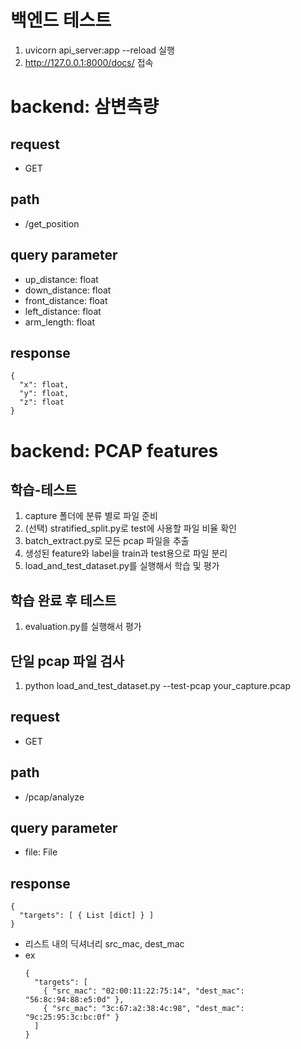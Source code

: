 # 백엔드 테스트
1. uvicorn api_server:app --reload 실행
2. http://127.0.0.1:8000/docs/ 접속

# backend: 삼변측량
## request
- GET

## path
- /get_position

## query parameter
- up_distance: float
- down_distance: float
- front_distance: float
- left_distance: float
- arm_length: float

## response
```
{
  "x": float,
  "y": float,
  "z": float
}
```

# backend: PCAP features
## 학습-테스트
1. capture 폴더에 분류 별로 파일 준비
2. (선택) stratified_split.py로 test에 사용할 파일 비율 확인
3. batch_extract.py로 모든 pcap 파일을 추출
4. 생성된 feature와 label을 train과 test용으로 파일 분리
5. load_and_test_dataset.py를 실행해서 학습 및 평가

## 학습 완료 후 테스트
1. evaluation.py를 실행해서 평가

## 단일 pcap 파일 검사
1. python load_and_test_dataset.py --test-pcap your_capture.pcap

## request
- GET

## path
- /pcap/analyze

## query parameter
- file: File

## response
```
{
  "targets": [ { List [dict] } ]
}
```
- 리스트 내의 딕셔너리 src_mac, dest_mac
- ex
  ```
  {
    "targets": [
      { "src_mac": "02:00:11:22:75:14", "dest_mac": "56:8c:94:88:e5:0d" },
      { "src_mac": "3c:67:a2:38:4c:98", "dest_mac": "9c:25:95:3c:bc:0f" }
    ]
  }
  ```
